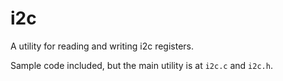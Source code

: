 # i2c

A utility for reading and writing i2c registers. 

Sample code included, but the main utility is at `i2c.c` and `i2c.h`.
